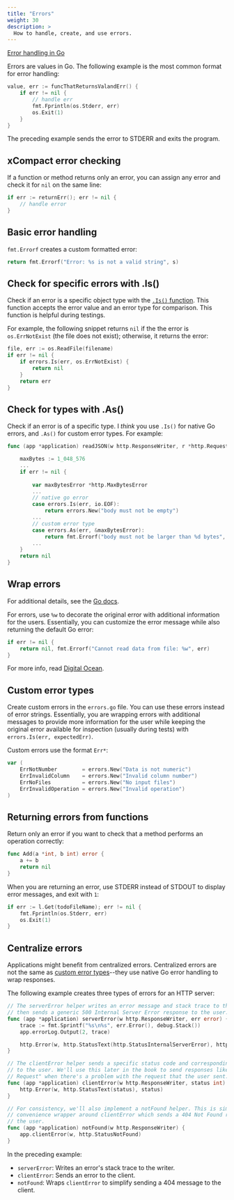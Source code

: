 ```yaml
---
title: "Errors"
weight: 30
description: >
  How to handle, create, and use errors.
---
```


[Error handling in Go](https://go.dev/blog/error-handling-and-go)

Errors are values in Go. The following example is the most common format for error handling:
```go
value, err := funcThatReturnsValandErr() {
    if err != nil {
        // handle err
        fmt.Fprintln(os.Stderr, err)
        os.Exit(1)
    }
}
```

The preceding example sends the error to STDERR and exits the program.


## xCompact error checking

If a function or method returns only an error, you can assign any error and check it for `nil` on the same line:
```go
if err := returnErr(); err != nil {
    // handle error
}
```
## Basic error handling

`fmt.Errorf` creates a custom formatted error:

```go
return fmt.Errorf("Error: %s is not a valid string", s)
```

## Check for specific errors with .Is()

Check if an error is a specific object type with the [`.Is()` function](https://pkg.go.dev/errors#Is). This function accepts the error value and an error type for comparison. This function is helpful during testings.

For example, the following snippet returns `nil` if the the error is `os.ErrNotExist` (the file does not exist); otherwise, it returns the error:
```go
file, err := os.ReadFile(filename)
if err != nil {
    if errors.Is(err, os.ErrNotExist) {
        return nil
    }
    return err
}
```

## Check for types with .As()

Check if an error is of a specific type. I _think_ you use `.Is()` for native Go errors, and `.As()` for custom error types. For example:

```go
func (app *application) readJSON(w http.ResponseWriter, r *http.Request, dst any) error {

	maxBytes := 1_048_576
	...
	if err != nil {
		
		var maxBytesError *http.MaxBytesError
        ...
        // native go error
		case errors.Is(err, io.EOF):
			return errors.New("body must not be empty")
        ...
        // custom error type
		case errors.As(err, &maxBytesError):
			return fmt.Errorf("body must not be larger than %d bytes", maxBytesError.Limit)
        ...
	}
	return nil
}
```

## Wrap errors

For additional details, see the [Go docs](https://go.dev/blog/go1.13-errors#wrapping-errors-with-w).

For errors, use `%w` to decorate the original error with additional information for the users. Essentially, you can customize the error message while also returning the default Go error:
```go
if err != nil {
    return nil, fmt.Errorf("Cannot read data from file: %w", err)
}
```
For more info, read [Digital Ocean](https://www.digitalocean.com/community/tutorials/how-to-add-extra-information-to-errors-in-go).

## Custom error types

Create custom errors in the `errors.go` file. You can use these errors instead of error strings. Essentially, you are wrapping errors with additional messages to provide more information for the user while keeping the original error available for inspection (usually during tests) with `errors.Is(err, expectedErr)`.

Custom errors use the format `Err*`:
```go
var (
    ErrNotNumber        = errors.New("Data is not numeric")
    ErrInvalidColumn    = errors.New("Invalid column number")
    ErrNoFiles          = errors.New("No input files")
    ErrInvalidOperation = errors.New("Invalid operation")
)
```

## Returning errors from functions

Return only an error if you want to check that a method performs an operation correctly:

```go
func Add(a *int, b int) error {
    a += b
    return nil
}
```
When you are returning an error, use STDERR instead of STDOUT to display error messages, and exit with `1`:
```go
if err := l.Get(todoFileName); err != nil {
    fmt.Fprintln(os.Stderr, err)
    os.Exit(1)
}
```

## Centralize errors

Applications might benefit from centralized errors. Centralized errors are not the same as [custom error types](#custom-error-types)--they use native Go error handling to wrap responses.

The following example creates three types of errors for an HTTP server:


```go
// The serverError helper writes an error message and stack trace to the errorLog,
// then sends a generic 500 Internal Server Error response to the user.
func (app *application) serverError(w http.ResponseWriter, err error) {
	trace := fmt.Sprintf("%s\n%s", err.Error(), debug.Stack())
	app.errorLog.Output(2, trace)

	http.Error(w, http.StatusText(http.StatusInternalServerError), http.StatusInternalServerError)
}

// The clientError helper sends a specific status code and corresponding description
// to the user. We'll use this later in the book to send responses like 400 "Bad
// Request" when there's a problem with the request that the user sent.
func (app *application) clientError(w http.ResponseWriter, status int) {
	http.Error(w, http.StatusText(status), status)
}

// For consistency, we'll also implement a notFound helper. This is simply a
// convenience wrapper around clientError which sends a 404 Not Found response to
// the user.
func (app *application) notFound(w http.ResponseWriter) {
	app.clientError(w, http.StatusNotFound)
}
```
In the preceding example:
- `serverError`: Writes an error's stack trace to the writer. 
- `clientError`: Sends an error to the client.
- `notFound`: Wraps `clientError` to simplify sending a 404 message to the client.